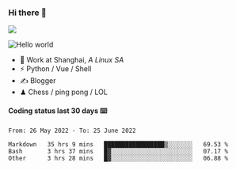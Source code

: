 ### Hi there 👋
![](https://komarev.com/ghpvc/?username=Xuhandsome)


<img src="https://github-readme-stats.vercel.app/api?username=XuHandsome&show_icons=true&theme=merko" alt="Hello world">

<br/>

- 🍻  Work at Shanghai, _A Linux SA_
- ⚡  Python / Vue / Shell
- ✍️  Blogger
- ♟  Chess / ping pong / LOL

#### Coding status last 30 days ⌨️

<!--START_SECTION:waka-->

```text
From: 26 May 2022 - To: 25 June 2022

Markdown   35 hrs 9 mins   █████████████████▒░░░░░░░   69.53 %
Bash       3 hrs 37 mins   █▓░░░░░░░░░░░░░░░░░░░░░░░   07.17 %
Other      3 hrs 28 mins   █▓░░░░░░░░░░░░░░░░░░░░░░░   06.88 %
```

<!--END_SECTION:waka-->
